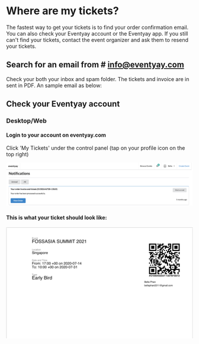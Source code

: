 # Where are my tickets?


The fastest way to get your tickets is to find your order confirmation email. You can also check your Eventyay account or the Eventyay app. If you still can't 
find your tickets, contact the event organizer and ask them to resend your tickets.


## Search for an email from # info@eventyay.com
Check your both your inbox and spam folder. The tickets and invoice are in sent in PDF. An sample email as below:


## Check your Eventyay account

### Desktop/Web


#### Login to your account on eventyay.com


Click 'My Tickets' under the control panel (tap on your profile icon on the top right)


![Overview page](/speakers-and-attendees/speakers/where-is-my-ticket-1.png)


#### This is what your ticket should look like: 


![Speakers](/speakers-and-attendees/speakers/Ticket-Sample.png)




